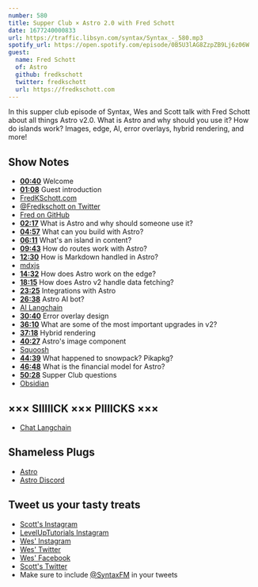 ```yaml
---
number: 580
title: Supper Club × Astro 2.0 with Fred Schott
date: 1677240000833
url: https://traffic.libsyn.com/syntax/Syntax_-_580.mp3
spotify_url: https://open.spotify.com/episode/0B5U3lAG8ZzpZB9Lj6z06W
guest:
  name: Fred Schott
  of: Astro
  github: fredkschott
  twitter: fredkschott
  url: https://fredkschott.com
---
```


In this supper club episode of Syntax, Wes and Scott talk with Fred Schott about all things Astro v2.0. What is Astro and why should you use it? How do islands work? Images, edge, AI, error overlays, hybrid rendering, and more!

## Show Notes

* **[00:40](#t=00:40)** Welcome
* **[01:08](#t=01:08)** Guest introduction
* [FredKSchott.com](https://fredkschott.com)
* [@Fredkschott on Twitter](https://twitter.com/fredkschott)
* [Fred on GitHub](https://github.com/fredkschott)
* **[02:17](#t=02:17)** What is Astro and why should someone use it?
* **[04:57](#t=04:57)** What can you build with Astro?
* **[06:11](#t=06:11)** What's an island in content?
* **[09:43](#t=09:43)** How do routes work with Astro?
* **[12:30](#t=12:30)** How is Markdown handled in Astro?
* [mdxjs](https://mdxjs.com)
* **[14:32](#t=14:32)** How does Astro work on the edge?
* **[18:15](#t=18:15)** How does Astro v2 handle data fetching?
* **[23:25](#t=23:25)** Integrations with Astro
* **[26:38](#t=26:38)** Astro AI bot?
* [AI Langchain](https://github.com/hwchase17/langchain/)
* **[30:40](#t=30:40)** Error overlay design
* **[36:10](#t=36:10)** What are some of the most important upgrades in v2?
* **[37:18](#t=37:18)** Hybrid rendering
* **[40:27](#t=40:27)** Astro's image component
* [Squoosh](https://squoosh.app)
* **[44:39](#t=44:39)** What happened to snowpack? Pikapkg?
* **[46:48](#t=46:48)** What is the financial model for Astro?
* **[50:28](#t=50:28)** Supper Club questions
* [Obsidian](https://obsidian.md)

## ××× SIIIIICK ××× PIIIICKS ×××

* [Chat Langchain](https://chat.langchain.dev)

## Shameless Plugs

* [Astro](https://astro.build)
* [Astro Discord](https://astro.build/chat)

## Tweet us your tasty treats

* [Scott's Instagram](https://www.instagram.com/stolinski/)
* [LevelUpTutorials Instagram](https://www.instagram.com/LevelUpTutorials/)
* [Wes' Instagram](https://www.instagram.com/wesbos/)
* [Wes' Twitter](https://twitter.com/wesbos)
* [Wes' Facebook](https://www.facebook.com/wesbos.developer)
* [Scott's Twitter](https://twitter.com/stolinski)
* Make sure to include [@SyntaxFM](https://twitter.com/SyntaxFM) in your tweets

